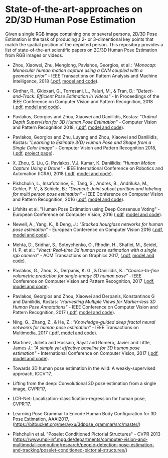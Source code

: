 # State-of-the-art-approaches on 2D/3D Human Pose Estimation
Given a single RGB image containing one or several persons, 2D/3D Pose Estimation is the task of producing a 2- or 3-dimentional key points that match the spatial position of the depicted person. This repository provides a list of state-of-the-art scientific papers on 2D/3D Human Pose Estimation from RGB images or videos. 

* Zhou, Xiaowei, Zhu, Menglong, Pavlahos, Georgios, et al.: *"Monocap: Monocular human motion capture using a CNN coupled with a geometric prior"* - IEEE Transactions on Pattern Analysis and Machine Intelligence, 2018 ([.pdf](https://arxiv.org/pdf/1701.02354.pdf), [model and code](https://github.com/daniilidis-group/monocap)).


* Girdhar, R., Gkioxari, G., Torresani, L., Paluri, M., & Tran, D.: *"Detect-and-Track: Efficient Pose Estimation in Videos"* - In Proceedings of the IEEE Conference on Computer Vision and Pattern Recognition, 2018 ([.pdf](https://arxiv.org/pdf/1712.09184.pdf), [model and code](https://rohitgirdhar.github.io/DetectAndTrack/)).

* Pavlakos, Georgios and Zhou, Xiaowei and Daniilidis, Kostas: *"Ordinal Depth Supervision for 3D Human Pose Estimation"* - Computer Vision and Pattern Recognition 2018, ([.pdf](http://openaccess.thecvf.com/content_cvpr_2018/papers/Pavlakos_Ordinal_Depth_Supervision_CVPR_2018_paper.pdf), [model and code](https://www.seas.upenn.edu/~pavlakos/projects/ordinal/)).


* Pavlakos, Georgios and Zhu, Luyang and Zhou, Xiaowei and Daniilidis, Kostas: *"Learning to Estimate 3{D} Human Pose and Shape from a Single Color Image"* - Computer Vision and Pattern Recognition 2018, ([.pdf](https://arxiv.org/pdf/1805.04092.pdf), [project page](https://www.seas.upenn.edu/~pavlakos/projects/humanshape/)).


* X. Zhou, S. Liu, G. Pavlakos, V.J. Kumar, K. Daniilidis: *"Human Motion Capture Using a Drone"* - IEEE International Conference on Robotics and Automation (ICRA), 2018 ([.pdf](http://www.cis.upenn.edu/~kostas/mypub.dir/xiaowei18icra.pdf), [model and code](https://github.com/daniilidis-group/drocap)).


* Pishchulin, L., Insafutdinov, E., Tang, S., Andres, B., Andriluka, M., Gehler, P. V., & Schiele, B.: *"Deepcut: Joint subset partition and labeling for multi person pose estimation"* - IEEE Conference on Computer Vision and Pattern Recognition, 2016 ([.pdf](http://pose.mpi-inf.mpg.de/contents/pishchulin16cvpr.pdf), [model and code](http://pose.mpi-inf.mpg.de/)).


* Lifshits et al. "Human Pose Estimation using Deep Consensus Voting" - European Conference on Computer Vision, 2016 ([.pdf](https://arxiv.org/pdf/1603.08212.pdf), [model and code](https://github.com/italif/deep-voting-hpe)).


* Newell, A., Yang, K., & Deng, J.: *"Stacked hourglass networks for human pose estimation"* - European Conference on Computer Vision 2016 ([.pdf](https://arxiv.org/pdf/1603.06937.pdf), [model and code](https://github.com/princeton-vl/pose-hg-demo)).

* Mehta, D., Sridhar, S., Sotnychenko, O., Rhodin, H., Shafiei, M., Seidel, H. P. et al.: *"Vnect: Real-time 3d human pose estimation with a single rgb camera"* - ACM Transactions on Graphics 2017, ([.pdf](https://arxiv.org/pdf/1705.01583.pdf), [model and code](http://gvv.mpi-inf.mpg.de/projects/VNect/)).

* Pavlakos, G., Zhou, X., Derpanis, K. G., & Daniilidis, K.: *"Coarse-to-fine volumetric prediction for single-image 3D human pose"* - IEEE Conference on Computer Vision and Pattern Recognition, 2017 ([.pdf](http://openaccess.thecvf.com/content_cvpr_2017/papers/Pavlakos_Coarse-To-Fine_Volumetric_Prediction_CVPR_2017_paper.pdf), [model and code](https://www.seas.upenn.edu/~pavlakos/projects/volumetric/)).


* Pavlakos, Georgios and Zhou, Xiaowei and Derpanis, Konstantinos G and Daniilidis, Kostas: *"Harvesting Multiple Views for Marker-less 3D Human Pose Annotations"* - IEEE Conference on Computer Vision and Pattern Recognition, 2017 ([.pdf](https://www.seas.upenn.edu/~pavlakos/projects/harvesting/files/harvesting.pdf), [model and code](https://github.com/geopavlakos/harvesting/)).


* Ning, G., Zhang, Z., & He, Z.: *"Knowledge-guided deep fractal neural networks for human pose estimation"* - IEEE Transactions on Multimedia, 2017 ([.pdf](https://arxiv.org/pdf/1705.02407.pdf), [model and code](https://github.com/Guanghan/GNet-pose)).


* Martinez, Julieta and Hossain, Rayat and Romero, Javier and Little, James J.: *"A simple yet effective baseline for 3D human pose estimation"* - International Conference on Computer Vision, 2017 ([.pdf](https://arxiv.org/pdf/1705.03098.pdf
), [model and code](https://github.com/una-dinosauria/3d-pose-baseline)).


* Towards 3D human pose estimation in the wild: A weakly-supervised approach, ICCV'17,

* Lifting from the deep: Convolutional 3D pose estimation from a single image, CVPR'17, 

* LCR-Net: Localization-classification-regression for human pose, CVPR'17.

* Learning Pose Grammar to Encode Human Body Configuration for 3D Pose Estimation, AAAI2017, (https://bitbucket.org/merayxu/3dpose_grammar/src/master/)

* Pishchulin et al. "Poselet Conditioned Pictorial Structures" - CVPR 2013 (https://www.mpi-inf.mpg.de/departments/computer-vision-and-multimodal-computing/research/people-detection-pose-estimation-and-tracking/poselet-conditioned-pictorial-structures/)

